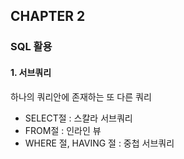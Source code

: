 ## CHAPTER 2

### SQL 활용

#### 1. 서브쿼리

하나의 쿼리안에 존재하는 또 다른 쿼리

- SELECT절 : 스칼라 서브쿼리
- FROM절 : 인라인 뷰
- WHERE 절, HAVING 절 : 중첩 서브쿼리
